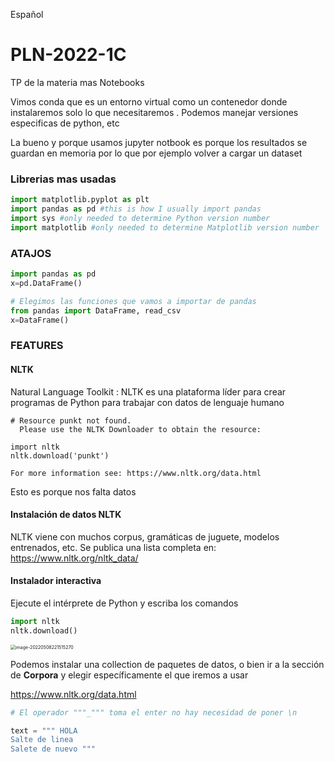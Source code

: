 Español

# PLN-2022-1C

TP de la materia mas Notebooks



Vimos conda que es un entorno virtual como un contenedor donde instalaremos solo lo que necesitaremos . Podemos manejar versiones especificas de python, etc

La bueno y porque usamos jupyter notbook es porque los resultados se guardan en memoria por lo que por ejemplo volver a cargar un dataset



### Librerias mas usadas

````python
import matplotlib.pyplot as plt
import pandas as pd #this is how I usually import pandas
import sys #only needed to determine Python version number
import matplotlib #only needed to determine Matplotlib version number
````


### ATAJOS

````python
import pandas as pd
x=pd.DataFrame()

# Elegimos las funciones que vamos a importar de pandas
from pandas import DataFrame, read_csv
x=DataFrame()
````





### FEATURES 

#### NLTK

Natural Language Toolkit : NLTK es una plataforma líder para crear programas de Python para trabajar con datos de lenguaje humano

````shell
# Resource punkt not found.
  Please use the NLTK Downloader to obtain the resource:

import nltk
nltk.download('punkt')
  
For more information see: https://www.nltk.org/data.html
````

Esto es porque nos falta datos

#### Instalación de datos NLTK

NLTK viene con muchos corpus, gramáticas de juguete, modelos entrenados, etc. Se publica una lista completa en: https://www.nltk.org/nltk_data/

#### Instalador interactiva

Ejecute el intérprete de Python y escriba los comandos

```python
import nltk
nltk.download()
```

<img src="C:\Users\GIANPIER\AppData\Roaming\Typora\typora-user-images\image-20220508221515270.png" alt="image-20220508221515270" style="zoom:50%;" />



Podemos instalar una collection de paquetes de datos, o bien ir a la sección de **Corpora** y elegir específicamente el que iremos a usar

https://www.nltk.org/data.html







````python
# El operador """_""" toma el enter no hay necesidad de poner \n

text = """ HOLA
Salte de linea
Salete de nuevo """
````



